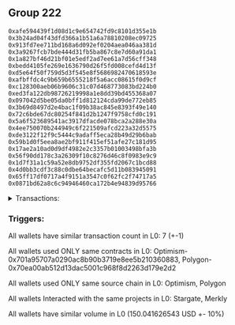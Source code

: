 ## Group 222

```0xc189fd273131dee1d7d478fde8e925668aaae496
0xafe594439f1d08d1c9e654742fd9c8101d355e1b
0x3b24ad04f43dfd366a1b51a6a78810208ec09725
0x913fd7ee711bd168a6d092ef0204aea046aa381d
0x3a9267fcb7bde444d31fb5ba867c8e7d60a91da1
0x1a827bf46d21bf01e5edf2ad7ee61a7d56cff348
0xbedd4105fe269e1636790d26f5fd008cefd4d13f
0xd5e64f50f759d5d3f545e8f5686982470618593e
0xafbffdc4c9b659b6555218f5a6acc08615f0d9cf
0xc128300aeb06b9606c31c07d468773083bd224b0
0xed3fa122db98726219998a1e8dd39bd455368a07
0x097042d5be05da0bff1d812124cda99de772eb85
0x3b69d8497d2e4bac1f09b38ac845e8393f49e140
0x72c6bde67dc80254f841d2b1247f9758cfd0c191
0x5a6f523689541ac3917dfacde078bca2a288e30a
0x4ee750070b244949c6f221509afcd223a32d5575
0xde3122f12f9c5444c9adaff5eca28b49d29b6bab
0x59b1d0f5eea8ae2bf911f415ef51afe27c181d95
0x17ae2a10ad0d9df4982e2c3357b01003498bfa3b
0x56f90dd178c3a26309f10c8276d46c8f0983e9c9
0x1d7f31a1c59a52e8db9752df355fd2067c1bcd88
0x4d0bb3cdf3c88c0dbe64becafc5d11b083945091
0x65ff17df0717a4f9151a3547c0f62fc2f74717a5
0x0871bd62a8c6c94946460ca172b4e94839d95766
```
<details>
<summary>Transactions:</summary>

Hashes: 

Wallet: 0xc189fd273131dee1d7d478fde8e925668aaae496

       Hash: 0xcb146d66c95c4f1fe35471240e3d172f7c4e5cbe3461c27c4c0badb2c01d9522
         - source chain: Optimism
         - destination chain: Polygon
         - project: Stargate
         - contract: 0x701a95707a0290ac8b90b3719e8ee5b210360883
         - value USD: 150.041626543
       Hash: 0xdf9a45ef3974b024b7cb9aa7e205812536f281f4aa3db0e532dac55b92a5a742
         - source chain: Polygon
         - destination chain: Fuse Mainnet
         - project: Merkly
         - contract: 0x70ea00ab512d13dac5001c968f8d2263d179e2d2
       Hash: 0x8ddaee8177b8d55203ee7a3501cdb5683189d056bcea0789d44ee0d902508e92
         - source chain: Polygon
         - destination chain: Klaytn Mainnet Cypress
         - project: Merkly
         - contract: 0x70ea00ab512d13dac5001c968f8d2263d179e2d2
       Hash: 0xf947982cd903c87a573e95e04971af5b050e65898b82c82d4f2f2a92a81ed6d5
         - source chain: Polygon
         - destination chain: Moonriver
         - project: Merkly
         - contract: 0x70ea00ab512d13dac5001c968f8d2263d179e2d2
       Hash: 0x99b93f81733f405190e40e407a3a2ed58b273627d70984692853a59003752cf1
         - source chain: Polygon
         - destination chain: Gnosis
         - project: Merkly
         - contract: 0x70ea00ab512d13dac5001c968f8d2263d179e2d2
       Hash: 0x4e23c8e79d87967d7035f215281101903bc40d759bab7d9cf3826fe15128dd08
         - source chain: Polygon
         - destination chain: DFK
         - project: Merkly
         - contract: 0x70ea00ab512d13dac5001c968f8d2263d179e2d2
       Hash: 0xde6186c095eebe04fd28c74efd4cd0874f82cd82461d11db8b8bc82d0043b7a1
         - source chain: Polygon
         - destination chain: Moonbeam
         - project: Merkly
         - contract: 0x70ea00ab512d13dac5001c968f8d2263d179e2d2
Wallet: 0xafe594439f1d08d1c9e654742fd9c8101d355e1b

       Hash:0xbae2f3eab61a67788ec546edbe69850606590ed98b88c3768a135723d3faa8cc
         - source chain: Optimism
         - destination chain: Polygon
         - project: Stargate
         - contract: 0x701a95707a0290ac8b90b3719e8ee5b210360883
         - value USD: 150.019737955
       Hash:0x0798a9ca5260477339b4d46a74d5620fc6a2ebdd97addcbf218bca0f7b9fe36d
         - source chain: Polygon
         - destination chain: Moonriver
         - project: Merkly
         - contract: 0x70ea00ab512d13dac5001c968f8d2263d179e2d2
       Hash:0x7c413b9dcf3d7852387c8265e39f4e0036f62e1e5cef0cc6e2e778c07e77a1dd
         - source chain: Polygon
         - destination chain: Gnosis
         - project: Merkly
         - contract: 0x70ea00ab512d13dac5001c968f8d2263d179e2d2
       Hash:0xdfc522016d6ce1b3757d8b28cf143b436ba465ae4b01b76ecf2b5cbd58a2cbac
         - source chain: Polygon
         - destination chain: DFK
         - project: Merkly
         - contract: 0x70ea00ab512d13dac5001c968f8d2263d179e2d2
       Hash:0x912cd3cfa0233a4f8ff66079465807692466d6a4bee1b78e7909ede84f516031
         - source chain: Polygon
         - destination chain: Viction
         - project: Merkly
         - contract: 0x70ea00ab512d13dac5001c968f8d2263d179e2d2
       Hash:0x1a383bc6fadb1b8a72eddfbe9728ac28839dc74ccd1dc1df8b397dd73de631b3
         - source chain: Polygon
         - destination chain: Celo Mainnet
         - project: Merkly
         - contract: 0x70ea00ab512d13dac5001c968f8d2263d179e2d2
       Hash:0x96d5ead3d296484e5b998fd926fce8182933db8d1702119b8beac601e7fcfc0b
         - source chain: Polygon
         - destination chain: Gnosis
         - project: Merkly
         - contract: 0x70ea00ab512d13dac5001c968f8d2263d179e2d2
Wallet: 0x3b24ad04f43dfd366a1b51a6a78810208ec09725

       Hash:0x06cb7bdffae3f1888fae76f8844e234563931ae366b228c1279e90e9e42521b2
         - source chain: Optimism
         - destination chain: Polygon
         - project: Stargate
         - contract: 0x701a95707a0290ac8b90b3719e8ee5b210360883
         - value USD: 150.020631693
       Hash:0xa5e4cdf17045a5ce86d816f99da99d8de8692f4a420df5f3d177565412423a17
         - source chain: Polygon
         - destination chain: Fuse Mainnet
         - project: Merkly
         - contract: 0x70ea00ab512d13dac5001c968f8d2263d179e2d2
       Hash:0x5b2096a027482a3495c4870418398b0c32800a34356ceb6449af65d6ddeb1b27
         - source chain: Polygon
         - destination chain: Klaytn Mainnet Cypress
         - project: Merkly
         - contract: 0x70ea00ab512d13dac5001c968f8d2263d179e2d2
       Hash:0x36f32ab10a4d95f292337574770906b76a03f4a96092b14d26be6432d2a7983e
         - source chain: Polygon
         - destination chain: Moonriver
         - project: Merkly
         - contract: 0x70ea00ab512d13dac5001c968f8d2263d179e2d2
       Hash:0xce1d25643a6c42d4dd5b52eb257ea293a6ce157f34931302c33668a23cab29f0
         - source chain: Polygon
         - destination chain: Gnosis
         - project: Merkly
         - contract: 0x70ea00ab512d13dac5001c968f8d2263d179e2d2
       Hash:0x803ca87e2880ce868eb12bd1506aa4d66348f58b5b828a4525c25ab2a02812d2
         - source chain: Polygon
         - destination chain: DFK
         - project: Merkly
         - contract: 0x70ea00ab512d13dac5001c968f8d2263d179e2d2
       Hash:0x28f1b18d80a52668a110d709e3bac626e694f438f2fcaf0fb0dd42879ac9c1cd
         - source chain: Polygon
         - destination chain: DFK
         - project: Merkly
         - contract: 0x70ea00ab512d13dac5001c968f8d2263d179e2d2
Wallet: 0x913fd7ee711bd168a6d092ef0204aea046aa381d

       Hash:0x57a8e8a0fca4ceee4baea13dd103fb42e8b6de3361b62ed49ade1f95e421fed4
         - source chain: Optimism
         - destination chain: Polygon
         - project: Stargate
         - contract: 0x701a95707a0290ac8b90b3719e8ee5b210360883
         - value USD: 150.044040835
       Hash:0x72795e24d45fbc1c382018c69841e985e0d2339af16445c2498d5b3698742a9b
         - source chain: Polygon
         - destination chain: Viction
         - project: Merkly
         - contract: 0x70ea00ab512d13dac5001c968f8d2263d179e2d2
       Hash:0x0d9cfd2b4277f0d7f656edfc99ab961ab5e52613d00303a0ce3069cc20c32e55
         - source chain: Polygon
         - destination chain: Merit Circle
         - project: Merkly
         - contract: 0x70ea00ab512d13dac5001c968f8d2263d179e2d2
       Hash:0xa23aba7691890b4f718d0c116a615de7abb6c0e4f8acc840dee7a69bf1290025
         - source chain: Polygon
         - destination chain: Celo Mainnet
         - project: Merkly
         - contract: 0x70ea00ab512d13dac5001c968f8d2263d179e2d2
       Hash:0xe10e37be7346390ce545c31a4c9468457cfce1d41583f33e5f68b618e4e3deb3
         - source chain: Polygon
         - destination chain: Fuse Mainnet
         - project: Merkly
         - contract: 0x70ea00ab512d13dac5001c968f8d2263d179e2d2
       Hash:0xee6a36e97f32475ac634a42b2ea88bb1748746e15ca309ba8aee76ab46f24d6e
         - source chain: Polygon
         - destination chain: Klaytn Mainnet Cypress
         - project: Merkly
         - contract: 0x70ea00ab512d13dac5001c968f8d2263d179e2d2
       Hash:0x16e22953fbf5531537a5e1a57707f4b9be5c9a79b7a0575566bee07f30178790
         - source chain: Polygon
         - destination chain: Viction
         - project: Merkly
         - contract: 0x70ea00ab512d13dac5001c968f8d2263d179e2d2
Wallet: 0x3a9267fcb7bde444d31fb5ba867c8e7d60a91da1

       Hash:0xf9f3fb67969394b6b09bffe075727f3b9274f56326eadb3737aa9df4902a46ca
         - source chain: Optimism
         - destination chain: Polygon
         - project: Stargate
         - contract: 0x701a95707a0290ac8b90b3719e8ee5b210360883
         - value USD: 150.021175534
       Hash:0x97831f5978d4df8cd641d139f8aa63d10701d75d95c0af334d6967d4280836cc
         - source chain: Polygon
         - destination chain: Moonriver
         - project: Merkly
         - contract: 0x70ea00ab512d13dac5001c968f8d2263d179e2d2
       Hash:0xaf430ffa6102ce2467756e23cfedb085b0945b6b1e8f59d295b132e62b79c28f
         - source chain: Polygon
         - destination chain: Gnosis
         - project: Merkly
         - contract: 0x70ea00ab512d13dac5001c968f8d2263d179e2d2
       Hash:0xab4a718aeab8d18fb8aa499a101a6e2db52210d279ca758b393803c46c0ce97a
         - source chain: Polygon
         - destination chain: Viction
         - project: Merkly
         - contract: 0x70ea00ab512d13dac5001c968f8d2263d179e2d2
       Hash:0x53e12efff1ae21e281affd4dd95b18b37c5de2eb1727c1868fc179bdbdbadf08
         - source chain: Polygon
         - destination chain: Merit Circle
         - project: Merkly
         - contract: 0x70ea00ab512d13dac5001c968f8d2263d179e2d2
       Hash:0xb4b918d2f4efea237989f6567f682fd96db74b7324e61743c0f12fa075ee9e7c
         - source chain: Polygon
         - destination chain: Celo Mainnet
         - project: Merkly
         - contract: 0x70ea00ab512d13dac5001c968f8d2263d179e2d2
       Hash:0x66546febb8fa443d7363cf6eb3788a4eeab444debe21073603d3e6df05ad5762
         - source chain: Polygon
         - destination chain: Mode
         - project: Merkly
         - contract: 0x70ea00ab512d13dac5001c968f8d2263d179e2d2
Wallet: 0x1a827bf46d21bf01e5edf2ad7ee61a7d56cff348

       Hash:0xaaec05ef9c82d674ddaacf198d04fb27afa69668a9a3e2b9a68383494a624a91
         - source chain: Optimism
         - destination chain: Polygon
         - project: Stargate
         - contract: 0x701a95707a0290ac8b90b3719e8ee5b210360883
         - value USD: 150.019583
       Hash:0x8a01f7dddce210db425a4a05f086f5ebc91370d95ec973492129a16154f63563
         - source chain: Polygon
         - destination chain: Viction
         - project: Merkly
         - contract: 0x70ea00ab512d13dac5001c968f8d2263d179e2d2
       Hash:0x4fa598141d6363b28ae93ca7015d35a12fd45b28b0252cabb24f3b0ebd8dbcc7
         - source chain: Polygon
         - destination chain: Merit Circle
         - project: Merkly
         - contract: 0x70ea00ab512d13dac5001c968f8d2263d179e2d2
       Hash:0xf7ad80ec18424d6144a4579af6a9a810899a140ce35d8c9f9f1089c81fff0bee
         - source chain: Polygon
         - destination chain: Celo Mainnet
         - project: Merkly
         - contract: 0x70ea00ab512d13dac5001c968f8d2263d179e2d2
       Hash:0xb5d0eea1dfe9b5f1295f878cfa66ef7e9fee174cee88fe5f15ddeaeb94a35cf0
         - source chain: Polygon
         - destination chain: Fuse Mainnet
         - project: Merkly
         - contract: 0x70ea00ab512d13dac5001c968f8d2263d179e2d2
       Hash:0x50c3b8fd040ebe218bc15123ef87e5cb8912d7d465670595fc6ba45be3188a47
         - source chain: Polygon
         - destination chain: Klaytn Mainnet Cypress
         - project: Merkly
         - contract: 0x70ea00ab512d13dac5001c968f8d2263d179e2d2
       Hash:0x397e3b31373c98677d47e963e407ee99fe4d9489f790bc05f16254af813dfca2
         - source chain: Polygon
         - destination chain: Celo Mainnet
         - project: Merkly
         - contract: 0x70ea00ab512d13dac5001c968f8d2263d179e2d2
Wallet: 0xbedd4105fe269e1636790d26f5fd008cefd4d13f

       Hash:0x39c6bbd703a830deee515761b91f059f4c7793f1f0abf881f6090f7476a8bc50
         - source chain: Optimism
         - destination chain: Polygon
         - project: Stargate
         - contract: 0x701a95707a0290ac8b90b3719e8ee5b210360883
         - value USD: 150.033223005
       Hash:0xd277cd4ac30ec91b2ddaf0974c07d76583983262fc4bab2fe1f6ea8f2c7e9ae1
         - source chain: Polygon
         - destination chain: Moonriver
         - project: Merkly
         - contract: 0x70ea00ab512d13dac5001c968f8d2263d179e2d2
       Hash:0xf145a52cede943fbdde2c77e089ac0864a286868a6a4dccfda3004e2191ae0b6
         - source chain: Polygon
         - destination chain: Gnosis
         - project: Merkly
         - contract: 0x70ea00ab512d13dac5001c968f8d2263d179e2d2
       Hash:0xe0c56e185992c904fdf3b526f4d0b735950ee7bca9e760f0acacb60c30c6a507
         - source chain: Polygon
         - destination chain: DFK
         - project: Merkly
         - contract: 0x70ea00ab512d13dac5001c968f8d2263d179e2d2
       Hash:0xd74f11b99a10beb748e8542fda5a889013007b9139b0f9c3777ace8a5c0d2881
         - source chain: Polygon
         - destination chain: Viction
         - project: Merkly
         - contract: 0x70ea00ab512d13dac5001c968f8d2263d179e2d2
       Hash:0xac38d530897bac179d00dc263cb77159a000a70f07d33bd78ddb967537c3455e
         - source chain: Polygon
         - destination chain: Merit Circle
         - project: Merkly
         - contract: 0x70ea00ab512d13dac5001c968f8d2263d179e2d2
       Hash:0x5c48bfdd0a2ce312525f3865eba6ae0b97f03d692665d900443c47f000cb5e22
         - source chain: Polygon
         - destination chain: Fuse Mainnet
         - project: Merkly
         - contract: 0x70ea00ab512d13dac5001c968f8d2263d179e2d2
Wallet: 0xd5e64f50f759d5d3f545e8f5686982470618593e

       Hash:0xe9b21193f7d33fcf398e312655a4d8328c50bcb2e7c4e0803ffe07e7781686e9
         - source chain: Optimism
         - destination chain: Polygon
         - project: Stargate
         - contract: 0x701a95707a0290ac8b90b3719e8ee5b210360883
         - value USD: 150.017086732
       Hash:0xbfe8612b92f926f3efa5c9be68273cc2282579034fdcd012d35b952eff7164c4
         - source chain: Polygon
         - destination chain: DFK
         - project: Merkly
         - contract: 0x70ea00ab512d13dac5001c968f8d2263d179e2d2
       Hash:0x6c1dca0c79be737d29b5916da9935ea867dc298b4cf7316ebfb5d78531a2d7cb
         - source chain: Polygon
         - destination chain: Viction
         - project: Merkly
         - contract: 0x70ea00ab512d13dac5001c968f8d2263d179e2d2
       Hash:0xffed9c9c5597c1020faefdd14757493be230df07666f9a612644418e2879937c
         - source chain: Polygon
         - destination chain: Merit Circle
         - project: Merkly
         - contract: 0x70ea00ab512d13dac5001c968f8d2263d179e2d2
       Hash:0x7605750ae66a98cc548fa36a1c5bfce1dc1280e180ed61a77ecc7721fa4fa8a8
         - source chain: Polygon
         - destination chain: Celo Mainnet
         - project: Merkly
         - contract: 0x70ea00ab512d13dac5001c968f8d2263d179e2d2
       Hash:0x95d73b3cfdc92d7cc6063ed3a299c5fa770f8770963343caa7fe99091dcc54a6
         - source chain: Polygon
         - destination chain: Fuse Mainnet
         - project: Merkly
         - contract: 0x70ea00ab512d13dac5001c968f8d2263d179e2d2
       Hash:0x1faca1414c0f7e6373332ccfff7f56c82dc85cc3fa947b23bd639948700937ed
         - source chain: Polygon
         - destination chain: Moonbeam
         - project: Merkly
         - contract: 0x70ea00ab512d13dac5001c968f8d2263d179e2d2
Wallet: 0xafbffdc4c9b659b6555218f5a6acc08615f0d9cf

       Hash:0xb0a4dc29b08b63f0fba380e84e712f125faf8644333abc3b1616e66becb75062
         - source chain: Optimism
         - destination chain: Polygon
         - project: Stargate
         - contract: 0x701a95707a0290ac8b90b3719e8ee5b210360883
         - value USD: 150.041292641
       Hash:0xb205c6d2a76b9ea2efc9425f517dc0aed66f2f377b9351bfc070c2711ee10a9e
         - source chain: Polygon
         - destination chain: Klaytn Mainnet Cypress
         - project: Merkly
         - contract: 0x70ea00ab512d13dac5001c968f8d2263d179e2d2
       Hash:0xc50f4aaefa3c23f04e42963ff9d2ebf0332e0b282aca0d1c951467fc31c88553
         - source chain: Polygon
         - destination chain: Moonriver
         - project: Merkly
         - contract: 0x70ea00ab512d13dac5001c968f8d2263d179e2d2
       Hash:0x78a16b9c324435345a56560a98848b6823f72b67ae89a7865635c17e631c082c
         - source chain: Polygon
         - destination chain: Gnosis
         - project: Merkly
         - contract: 0x70ea00ab512d13dac5001c968f8d2263d179e2d2
       Hash:0x5262742eaa7be1de87a6f90b10497286e86735b99c462a76480f79c50b3c7733
         - source chain: Polygon
         - destination chain: DFK
         - project: Merkly
         - contract: 0x70ea00ab512d13dac5001c968f8d2263d179e2d2
       Hash:0x3d0159de0ff2543b015109c5bf79d7d6881973b1be425c1c8f9ceec3e9aa5123
         - source chain: Polygon
         - destination chain: Viction
         - project: Merkly
         - contract: 0x70ea00ab512d13dac5001c968f8d2263d179e2d2
       Hash:0x44a2b33bbf0dfb9952f7ba33fe7809b1a14b3ddb89db72831454152bca1a3d33
         - source chain: Polygon
         - destination chain: Moonriver
         - project: Merkly
         - contract: 0x70ea00ab512d13dac5001c968f8d2263d179e2d2
Wallet: 0xc128300aeb06b9606c31c07d468773083bd224b0

       Hash:0x7c757f7cda01fc0e75113ac27f520670f8c92be6c31f5d0062d0e80c14120d47
         - source chain: Optimism
         - destination chain: Polygon
         - project: Stargate
         - contract: 0x701a95707a0290ac8b90b3719e8ee5b210360883
         - value USD: 150.054936644
       Hash:0x09f81472cd9831d3bebb00b7642cdebe3cb703873069e203403e306e657ed6c0
         - source chain: Polygon
         - destination chain: Merit Circle
         - project: Merkly
         - contract: 0x70ea00ab512d13dac5001c968f8d2263d179e2d2
       Hash:0x7deb7afb2a0c11a4664fbad15a04d45759bd63c36af55d705c13a9721b77d020
         - source chain: Polygon
         - destination chain: Celo Mainnet
         - project: Merkly
         - contract: 0x70ea00ab512d13dac5001c968f8d2263d179e2d2
       Hash:0x4583c0f2f3a6922e59b3130c128237ecda1167bb8f63347aa95e2a9edc99dc77
         - source chain: Polygon
         - destination chain: Fuse Mainnet
         - project: Merkly
         - contract: 0x70ea00ab512d13dac5001c968f8d2263d179e2d2
       Hash:0x868a1d53e121b8edf4d595d8aa442f1f3b4a6e2d92571e94f14e941eee395d70
         - source chain: Polygon
         - destination chain: Klaytn Mainnet Cypress
         - project: Merkly
         - contract: 0x70ea00ab512d13dac5001c968f8d2263d179e2d2
       Hash:0x1994810b2dcee89c0c2c3544a70c70e78dee4a0d517e9384d61d3983ddef1d95
         - source chain: Polygon
         - destination chain: Moonriver
         - project: Merkly
         - contract: 0x70ea00ab512d13dac5001c968f8d2263d179e2d2
       Hash:0xe0eb2a5c1c2408da19a4817040b3414079e9939dcc2ec03891b56410156a01f0
         - source chain: Polygon
         - destination chain: Gnosis
         - project: Merkly
         - contract: 0x70ea00ab512d13dac5001c968f8d2263d179e2d2
Wallet: 0xed3fa122db98726219998a1e8dd39bd455368a07

       Hash:0x0b84ecded3e57f5a9e2a49a42de7a34fb64ec343a6fdb9ae8e2a3a24f09cfc30
         - source chain: Optimism
         - destination chain: Polygon
         - project: Stargate
         - contract: 0x701a95707a0290ac8b90b3719e8ee5b210360883
         - value USD: 149.984213362
       Hash:0x0317f1c40f0b47d9fb8d0eea03c161e08fa5743e38fc8bdd8c2e6c65fb1bf716
         - source chain: Polygon
         - destination chain: Viction
         - project: Merkly
         - contract: 0x70ea00ab512d13dac5001c968f8d2263d179e2d2
       Hash:0xee515364c808b4cb5901c3e477a542473ff54314d0847f588d5fcd7869fef0d8
         - source chain: Polygon
         - destination chain: Merit Circle
         - project: Merkly
         - contract: 0x70ea00ab512d13dac5001c968f8d2263d179e2d2
       Hash:0x68ce1fe350a0e6722d43edc6b7c5455e471dd732e5f402bfc8c5cfbca777f211
         - source chain: Polygon
         - destination chain: Celo Mainnet
         - project: Merkly
         - contract: 0x70ea00ab512d13dac5001c968f8d2263d179e2d2
       Hash:0xfb83fbef557c46b4af17b0d7e0925ad878552aef9af6f68b97c5c613a8ddaa04
         - source chain: Polygon
         - destination chain: Klaytn Mainnet Cypress
         - project: Merkly
         - contract: 0x70ea00ab512d13dac5001c968f8d2263d179e2d2
       Hash:0xd41ef1b79267a527de8bec93d747322e8a558f00a6377ed8ac988e47b9474a5a
         - source chain: Polygon
         - destination chain: Moonriver
         - project: Merkly
         - contract: 0x70ea00ab512d13dac5001c968f8d2263d179e2d2
       Hash:0x01eb3d650b37137dc35d2b180b98fbcbc7002c4fe06d01c0c8788f2ab627afb0
         - source chain: Polygon
         - destination chain: Aptos
         - project: Merkly
         - contract: 0x70ea00ab512d13dac5001c968f8d2263d179e2d2
Wallet: 0x097042d5be05da0bff1d812124cda99de772eb85

       Hash:0xeac39fae5a901b178680a8ba177ab1e1700ca090db622dc7a11ae162ceba7064
         - source chain: Optimism
         - destination chain: Polygon
         - project: Stargate
         - contract: 0x701a95707a0290ac8b90b3719e8ee5b210360883
         - value USD: 149.95783209
       Hash:0xccfec8a59df0c1a9c7d66218a006540e212db642a7c258245d9094881b6366b4
         - source chain: Polygon
         - destination chain: Gnosis
         - project: Merkly
         - contract: 0x70ea00ab512d13dac5001c968f8d2263d179e2d2
       Hash:0xb60c05e3189674e92dd982355f0a46fe35d143a8bf286c1d8db3c488320711fd
         - source chain: Polygon
         - destination chain: DFK
         - project: Merkly
         - contract: 0x70ea00ab512d13dac5001c968f8d2263d179e2d2
       Hash:0xe1adac82cdbc1fc857749cd1cf8df738319edbd565a6c29444b315fca450d011
         - source chain: Polygon
         - destination chain: Viction
         - project: Merkly
         - contract: 0x70ea00ab512d13dac5001c968f8d2263d179e2d2
       Hash:0x7ebe4b20e53cabe09b0e895afabf8baaa2fea3284f739265b2cd252de78fed70
         - source chain: Polygon
         - destination chain: Merit Circle
         - project: Merkly
         - contract: 0x70ea00ab512d13dac5001c968f8d2263d179e2d2
       Hash:0x2efca3b6d41e4b41732387e7235af96e06d1c026541913e37096cfd0f4a83150
         - source chain: Polygon
         - destination chain: Celo Mainnet
         - project: Merkly
         - contract: 0x70ea00ab512d13dac5001c968f8d2263d179e2d2
       Hash:0x86464894d5ada9862bd854eaec5b5ff83fc140ec28cea9f0b31bb609822980b6
         - source chain: Polygon
         - destination chain: Celo Mainnet
         - project: Merkly
         - contract: 0x70ea00ab512d13dac5001c968f8d2263d179e2d2
Wallet: 0x3b69d8497d2e4bac1f09b38ac845e8393f49e140

       Hash:0xd04bb60f08e95812104728e1cd28af34271aeeab35250022f50ed888b40c901e
         - source chain: Optimism
         - destination chain: Polygon
         - project: Stargate
         - contract: 0x701a95707a0290ac8b90b3719e8ee5b210360883
         - value USD: 149.916687144
       Hash:0xdf9ff8314c22332231d729f29387df6a13c9fe3703b5641e3ac724795709f51b
         - source chain: Polygon
         - destination chain: Merit Circle
         - project: Merkly
         - contract: 0x70ea00ab512d13dac5001c968f8d2263d179e2d2
       Hash:0x347e605426bcd97117170f2974db44eb41e0ca92721bb506117aea4aa420ea1d
         - source chain: Polygon
         - destination chain: Celo Mainnet
         - project: Merkly
         - contract: 0x70ea00ab512d13dac5001c968f8d2263d179e2d2
       Hash:0x6a9ce6b6f3bf4a4208f400dcbcab7a7d085585ff0535f70a42812143e38b4f3a
         - source chain: Polygon
         - destination chain: Fuse Mainnet
         - project: Merkly
         - contract: 0x70ea00ab512d13dac5001c968f8d2263d179e2d2
       Hash:0x76125809233e1c7eba79182a963a5cd624df076849a4d23f7d6f55b7fc89910f
         - source chain: Polygon
         - destination chain: Klaytn Mainnet Cypress
         - project: Merkly
         - contract: 0x70ea00ab512d13dac5001c968f8d2263d179e2d2
       Hash:0xc84b5feadff98017c0f02b6af003efa37d1c800fefbfd88cc12b569c99e73ff3
         - source chain: Polygon
         - destination chain: Moonriver
         - project: Merkly
         - contract: 0x70ea00ab512d13dac5001c968f8d2263d179e2d2
       Hash:0x89391f5d6b901fd7cd88ffebfd963780f49d165544dc506adf87cb1dc96eb9f0
         - source chain: Polygon
         - destination chain: Klaytn Mainnet Cypress
         - project: Merkly
         - contract: 0x70ea00ab512d13dac5001c968f8d2263d179e2d2
Wallet: 0x72c6bde67dc80254f841d2b1247f9758cfd0c191

       Hash:0xcfe368f3729cda80bb52211063ede8ae638b328ec7040d5f24efa5adf1c71256
         - source chain: Optimism
         - destination chain: Polygon
         - project: Stargate
         - contract: 0x701a95707a0290ac8b90b3719e8ee5b210360883
         - value USD: 149.993106757
       Hash:0x968498865fdb06c6dca1d366f770b745cc8a5efb0df75e35e452829a5ec9313f
         - source chain: Polygon
         - destination chain: Gnosis
         - project: Merkly
         - contract: 0x70ea00ab512d13dac5001c968f8d2263d179e2d2
       Hash:0x6c32f10e49b0395c29a0e21d9e4f1d38bd1254eebb6dad8c01057e7ce2394355
         - source chain: Polygon
         - destination chain: DFK
         - project: Merkly
         - contract: 0x70ea00ab512d13dac5001c968f8d2263d179e2d2
       Hash:0x9f311ff2d6bd6ea2a9dceefc84ad88170ac837134deab0b965e98d32acf6eedb
         - source chain: Polygon
         - destination chain: Viction
         - project: Merkly
         - contract: 0x70ea00ab512d13dac5001c968f8d2263d179e2d2
       Hash:0x9291a03d166509ae54b908ea50ac6ea311da46c0a1d629c368f432d2733e35d4
         - source chain: Polygon
         - destination chain: Merit Circle
         - project: Merkly
         - contract: 0x70ea00ab512d13dac5001c968f8d2263d179e2d2
       Hash:0xa4db2aea13f4f78dc7f835cde5094ea47f947abcbf8b24b0cf6f6b723ec1256b
         - source chain: Polygon
         - destination chain: Celo Mainnet
         - project: Merkly
         - contract: 0x70ea00ab512d13dac5001c968f8d2263d179e2d2
       Hash:0xd5aff27f0bb855a9fb24a9a58f783e359bffe6ae0d442ad93a2d23cddfbd0480
         - source chain: Polygon
         - destination chain: Gnosis
         - project: Merkly
         - contract: 0x70ea00ab512d13dac5001c968f8d2263d179e2d2
Wallet: 0x5a6f523689541ac3917dfacde078bca2a288e30a

       Hash:0xfd3bdde695e043c749c317b769ff7f0eb8c6adfbc4e41da761d993a3dd6ce826
         - source chain: Optimism
         - destination chain: Polygon
         - project: Stargate
         - contract: 0x701a95707a0290ac8b90b3719e8ee5b210360883
         - value USD: 149.984436297
       Hash:0x6d41f9d557b9daf99a67fee3bb5eaaecec9b5333f3ff6c6e6ddfff7a66635a55
         - source chain: Polygon
         - destination chain: Fuse Mainnet
         - project: Merkly
         - contract: 0x70ea00ab512d13dac5001c968f8d2263d179e2d2
       Hash:0x8687d45729a3627125ca27b29f01a24d304c3c6a99c73c3872733eee92d19dbf
         - source chain: Polygon
         - destination chain: Klaytn Mainnet Cypress
         - project: Merkly
         - contract: 0x70ea00ab512d13dac5001c968f8d2263d179e2d2
       Hash:0x27660827206df0ed564218d9e394e2391663804524cd5dc6c930083b1a7c4cb2
         - source chain: Polygon
         - destination chain: Moonriver
         - project: Merkly
         - contract: 0x70ea00ab512d13dac5001c968f8d2263d179e2d2
       Hash:0x841e79b9f64c576545c0d4ba16a9d82203fa957c37509272518dab93b941f4ff
         - source chain: Polygon
         - destination chain: Gnosis
         - project: Merkly
         - contract: 0x70ea00ab512d13dac5001c968f8d2263d179e2d2
       Hash:0x27771ec12d04525bca725dfdd2d721270b1a54c3728dfea501d6a27587618718
         - source chain: Polygon
         - destination chain: DFK
         - project: Merkly
         - contract: 0x70ea00ab512d13dac5001c968f8d2263d179e2d2
       Hash:0x1d331f89035940f153af8ec480473a7b2f921ab3eda83be9dba51de231a1f18f
         - source chain: Polygon
         - destination chain: DFK
         - project: Merkly
         - contract: 0x70ea00ab512d13dac5001c968f8d2263d179e2d2
Wallet: 0x4ee750070b244949c6f221509afcd223a32d5575

       Hash:0x13db6492423b0667feb17ab2b66e4980fb8e1f73a3814d1a63ebf7e41846b78b
         - source chain: Optimism
         - destination chain: Polygon
         - project: Stargate
         - contract: 0x701a95707a0290ac8b90b3719e8ee5b210360883
         - value USD: 149.984908158
       Hash:0xad23ddb921158ee2286035d70d097fde917ccb9beb4addcd27e803c0e22348f8
         - source chain: Polygon
         - destination chain: Celo Mainnet
         - project: Merkly
         - contract: 0x70ea00ab512d13dac5001c968f8d2263d179e2d2
       Hash:0x96a2be8574eb39c2548920e9a13fe29ddb61d24c29b0bbc47e50febc42ce5b07
         - source chain: Polygon
         - destination chain: Fuse Mainnet
         - project: Merkly
         - contract: 0x70ea00ab512d13dac5001c968f8d2263d179e2d2
       Hash:0xc369bd6521b22d2f409aeaadb32c1506de0a59fcb461aecabfbd6d9f5c8171e3
         - source chain: Polygon
         - destination chain: Klaytn Mainnet Cypress
         - project: Merkly
         - contract: 0x70ea00ab512d13dac5001c968f8d2263d179e2d2
       Hash:0x8897d1e51a3543e45d7177c3048632a051e713e0fda8decbbac484867f96e952
         - source chain: Polygon
         - destination chain: Moonriver
         - project: Merkly
         - contract: 0x70ea00ab512d13dac5001c968f8d2263d179e2d2
       Hash:0x54e82bcca076f1881253bdce141803bb6784ee8113c7172b2eccb40ce3803aee
         - source chain: Polygon
         - destination chain: Gnosis
         - project: Merkly
         - contract: 0x70ea00ab512d13dac5001c968f8d2263d179e2d2
       Hash:0x31c46be7ef6876c2462778fd2ce343d83203a253413da809b56317c8674085d3
         - source chain: Polygon
         - destination chain: Mode
         - project: Merkly
         - contract: 0x70ea00ab512d13dac5001c968f8d2263d179e2d2
Wallet: 0xde3122f12f9c5444c9adaff5eca28b49d29b6bab

       Hash:0x49416f19343ed6c364ec834b951782bbe8366cdbc756a09c83cccf08e9c1ea6c
         - source chain: Optimism
         - destination chain: Polygon
         - project: Stargate
         - contract: 0x701a95707a0290ac8b90b3719e8ee5b210360883
         - value USD: 149.952399682
       Hash:0x44f537d75a739fe1e7a1cfb8cd8fb65551c9ac9cc3234d6c6e97ad4f6bd2d022
         - source chain: Polygon
         - destination chain: Celo Mainnet
         - project: Merkly
         - contract: 0x70ea00ab512d13dac5001c968f8d2263d179e2d2
       Hash:0xda81c5f6f11f5e5523d7ebd8371ea1e009aa878753d88bcd60120f96c53a64cc
         - source chain: Polygon
         - destination chain: Fuse Mainnet
         - project: Merkly
         - contract: 0x70ea00ab512d13dac5001c968f8d2263d179e2d2
       Hash:0xac0a208e9bf0a174d7ba07318b999cf836217f91f12edd0a6a76c9ed64af2626
         - source chain: Polygon
         - destination chain: Klaytn Mainnet Cypress
         - project: Merkly
         - contract: 0x70ea00ab512d13dac5001c968f8d2263d179e2d2
       Hash:0xb749dd4b8cfe70d3500dfa262f1f1f40c2b7e3576a0e4fadd06fe54e84179172
         - source chain: Polygon
         - destination chain: Moonriver
         - project: Merkly
         - contract: 0x70ea00ab512d13dac5001c968f8d2263d179e2d2
       Hash:0x60d217454aaf5726d5e8482429ccaf45e35c68dcd5c6320cbda7519980339162
         - source chain: Polygon
         - destination chain: Gnosis
         - project: Merkly
         - contract: 0x70ea00ab512d13dac5001c968f8d2263d179e2d2
       Hash:0x8d1aa972811255f43961bc95009b7071ab302656ad7d603af0f075f8cf63206d
         - source chain: Polygon
         - destination chain: Fuse Mainnet
         - project: Merkly
         - contract: 0x70ea00ab512d13dac5001c968f8d2263d179e2d2
Wallet: 0x59b1d0f5eea8ae2bf911f415ef51afe27c181d95

       Hash:0x691da3b2e23e55a12bab529f559c75d90740e9befc33b2183f775ed4d7b19933
         - source chain: Optimism
         - destination chain: Polygon
         - project: Stargate
         - contract: 0x701a95707a0290ac8b90b3719e8ee5b210360883
         - value USD: 149.950211323
       Hash:0x8b649f8241cedddb66a73d05d2623bf50ec49027a33ee35c65df98f1d076cc86
         - source chain: Polygon
         - destination chain: DFK
         - project: Merkly
         - contract: 0x70ea00ab512d13dac5001c968f8d2263d179e2d2
       Hash:0xf353041990e09c4106726f536b9f7f880a7d36b0ff8568b8eaf847e97d3d830e
         - source chain: Polygon
         - destination chain: Viction
         - project: Merkly
         - contract: 0x70ea00ab512d13dac5001c968f8d2263d179e2d2
       Hash:0xd98ab8d45d3dc17e38eb674283efc8c0ec6f9734a834d230284c2236b6c00f41
         - source chain: Polygon
         - destination chain: Merit Circle
         - project: Merkly
         - contract: 0x70ea00ab512d13dac5001c968f8d2263d179e2d2
       Hash:0xba58bd6759eddb250f944ff33fbbc444cd0ce6063a6f93e8b512d5defe188a95
         - source chain: Polygon
         - destination chain: Celo Mainnet
         - project: Merkly
         - contract: 0x70ea00ab512d13dac5001c968f8d2263d179e2d2
       Hash:0x5d84b21b27a563f57cc7ff6fe794a915099085d97a648296f14b861e0b250249
         - source chain: Polygon
         - destination chain: Fuse Mainnet
         - project: Merkly
         - contract: 0x70ea00ab512d13dac5001c968f8d2263d179e2d2
       Hash:0xf222a0e7a5843a1d88c4313bb497d17dc7d173cb32625f84e63a8a6cd96681f9
         - source chain: Polygon
         - destination chain: Klaytn Mainnet Cypress
         - project: Merkly
         - contract: 0x70ea00ab512d13dac5001c968f8d2263d179e2d2
Wallet: 0x17ae2a10ad0d9df4982e2c3357b01003498bfa3b

       Hash:0xec3ee4f78f32bdfd4c998d104a3dbfcdf67afe79b7625454151fb3bc9632d813
         - source chain: Optimism
         - destination chain: Polygon
         - project: Stargate
         - contract: 0x701a95707a0290ac8b90b3719e8ee5b210360883
         - value USD: 149.947846016
       Hash:0x358b117cebc734556a32740925aef43ea2e1f38df9cba97a7664239b7cf14e30
         - source chain: Polygon
         - destination chain: Klaytn Mainnet Cypress
         - project: Merkly
         - contract: 0x70ea00ab512d13dac5001c968f8d2263d179e2d2
       Hash:0xdb2e43cc66e88619f5e839322c536b7d2637ead41d513f38a7413569cb6b4d63
         - source chain: Polygon
         - destination chain: Moonriver
         - project: Merkly
         - contract: 0x70ea00ab512d13dac5001c968f8d2263d179e2d2
       Hash:0x26ca1e047a5888ac8ac61eb3ac637ff23010b5879d682a6c68cc372253773c84
         - source chain: Polygon
         - destination chain: Gnosis
         - project: Merkly
         - contract: 0x70ea00ab512d13dac5001c968f8d2263d179e2d2
       Hash:0xccdc82eae441102096b568a479f0a7a3291fe702d8ccb0c5f9ee78a6fdd05192
         - source chain: Polygon
         - destination chain: DFK
         - project: Merkly
         - contract: 0x70ea00ab512d13dac5001c968f8d2263d179e2d2
       Hash:0x7016578938cc9a2b20b432f8ee7f24aad0a4d4c3fc3fa759e26f070ce547f300
         - source chain: Polygon
         - destination chain: Viction
         - project: Merkly
         - contract: 0x70ea00ab512d13dac5001c968f8d2263d179e2d2
       Hash:0x7304d873b5fadf4418a602ebb4f51a7c59e7d44da75c4f4e685d601b6a943480
         - source chain: Polygon
         - destination chain: Moonbeam
         - project: Merkly
         - contract: 0x70ea00ab512d13dac5001c968f8d2263d179e2d2
Wallet: 0x56f90dd178c3a26309f10c8276d46c8f0983e9c9

       Hash:0x654d21bd60a0f795d6b3214bd1ad412265b275a08d8f6d9d85c79b9e7a8ccb3a
         - source chain: Optimism
         - destination chain: Polygon
         - project: Stargate
         - contract: 0x701a95707a0290ac8b90b3719e8ee5b210360883
         - value USD: 149.967125368
       Hash:0xa95f84ef06465c11d58f248131ce36cf2f8047cf8f78de3e65562972013bb8a3
         - source chain: Polygon
         - destination chain: Merit Circle
         - project: Merkly
         - contract: 0x70ea00ab512d13dac5001c968f8d2263d179e2d2
       Hash:0x5e43bcdc2abede0fd6656a4e2de593276efece0cb4238869899a918c5fcda27f
         - source chain: Polygon
         - destination chain: Celo Mainnet
         - project: Merkly
         - contract: 0x70ea00ab512d13dac5001c968f8d2263d179e2d2
       Hash:0x8a7ae0fa07b32aa83d0eefa045222ad97aae868a9964d1969f55bf545b308f7a
         - source chain: Polygon
         - destination chain: Fuse Mainnet
         - project: Merkly
         - contract: 0x70ea00ab512d13dac5001c968f8d2263d179e2d2
       Hash:0x286c50f2b640bdb7bb25e769346ae8f498886c86b3f1b0e7ccaa74d7cfd788e5
         - source chain: Polygon
         - destination chain: Klaytn Mainnet Cypress
         - project: Merkly
         - contract: 0x70ea00ab512d13dac5001c968f8d2263d179e2d2
       Hash:0x5d0d3849efd2b0a3af6e128d375b0b29ddf8d819cd83af9269366db86823dc2a
         - source chain: Polygon
         - destination chain: Moonriver
         - project: Merkly
         - contract: 0x70ea00ab512d13dac5001c968f8d2263d179e2d2
       Hash:0x5d20f515f807fc60dee983538444fbc74f1b581b3ab89c71aa2407126812645e
         - source chain: Polygon
         - destination chain: Aptos
         - project: Merkly
         - contract: 0x70ea00ab512d13dac5001c968f8d2263d179e2d2
Wallet: 0x1d7f31a1c59a52e8db9752df355fd2067c1bcd88

       Hash:0x3dd9c0041755eb0c9dc2a3353101129bf1840d9933fe2fef565ff68a454ee45d
         - source chain: Optimism
         - destination chain: Polygon
         - project: Stargate
         - contract: 0x701a95707a0290ac8b90b3719e8ee5b210360883
         - value USD: 149.930952964
       Hash:0xac4c647519ead804967ec5af2eb11c51f2cf51c100d0ae13b313af9601062b37
         - source chain: Polygon
         - destination chain: Klaytn Mainnet Cypress
         - project: Merkly
         - contract: 0x70ea00ab512d13dac5001c968f8d2263d179e2d2
       Hash:0xdb6787e1b5d05bff57874c3032f82ca6b9f65504e9e6e99dc961546699d12de8
         - source chain: Polygon
         - destination chain: Moonriver
         - project: Merkly
         - contract: 0x70ea00ab512d13dac5001c968f8d2263d179e2d2
       Hash:0xf011287e64e55092da620eac877394956987e051c8ba00d4f7d8e8976e6e7283
         - source chain: Polygon
         - destination chain: Gnosis
         - project: Merkly
         - contract: 0x70ea00ab512d13dac5001c968f8d2263d179e2d2
       Hash:0x25c216e68a6d3fe0b4bf626b1de345da850b2597e827331ac609eed8f229d27b
         - source chain: Polygon
         - destination chain: DFK
         - project: Merkly
         - contract: 0x70ea00ab512d13dac5001c968f8d2263d179e2d2
       Hash:0x5ef2b1f0f041124b4e3079a3d6152b632b19bc62a35b2b6d8421d76bb28ed026
         - source chain: Polygon
         - destination chain: Viction
         - project: Merkly
         - contract: 0x70ea00ab512d13dac5001c968f8d2263d179e2d2
       Hash:0xd47879be06478cdfabc71a5d750e84ef17f987019ee9d8a215733e73ec344cca
         - source chain: Polygon
         - destination chain: Viction
         - project: Merkly
         - contract: 0x70ea00ab512d13dac5001c968f8d2263d179e2d2
Wallet: 0x4d0bb3cdf3c88c0dbe64becafc5d11b083945091

       Hash:0x6ff6217fcdfe40227300fa35704195a1ae802496e3ecfd9fd3059c7692fbe102
         - source chain: Optimism
         - destination chain: Polygon
         - project: Stargate
         - contract: 0x701a95707a0290ac8b90b3719e8ee5b210360883
         - value USD: 149.931272871
       Hash:0x7b4212a9aaecf7489ccd28b83ed1aabf207a3a9dd1e91d22ed9c5a1489a1474e
         - source chain: Polygon
         - destination chain: Merit Circle
         - project: Merkly
         - contract: 0x70ea00ab512d13dac5001c968f8d2263d179e2d2
       Hash:0x96d781aa25da2c2ffb06df12947f3f2a5716c3052dd30a8c829c01efc3bcace6
         - source chain: Polygon
         - destination chain: Celo Mainnet
         - project: Merkly
         - contract: 0x70ea00ab512d13dac5001c968f8d2263d179e2d2
       Hash:0x19fbe29f56ecf4f5a143d6b12c87075a31fa3be357321ef74396cba0db6d7ec2
         - source chain: Polygon
         - destination chain: Fuse Mainnet
         - project: Merkly
         - contract: 0x70ea00ab512d13dac5001c968f8d2263d179e2d2
       Hash:0x2e0e797fd17bebdcb5ac0c0f4c242fd21c76958ed2dbf9a4da0d33722b929cc7
         - source chain: Polygon
         - destination chain: Klaytn Mainnet Cypress
         - project: Merkly
         - contract: 0x70ea00ab512d13dac5001c968f8d2263d179e2d2
       Hash:0xef5c7066f72254b555009f78cda5c58b325f4636a315ee1c51d319ad44485148
         - source chain: Polygon
         - destination chain: Gnosis
         - project: Merkly
         - contract: 0x70ea00ab512d13dac5001c968f8d2263d179e2d2
       Hash:0xbe2f9fb2edf3420f5ab8389e296f9b5f675085705df708cffcc30b638f0f18e5
         - source chain: Polygon
         - destination chain: Merit Circle
         - project: Merkly
         - contract: 0x70ea00ab512d13dac5001c968f8d2263d179e2d2
Wallet: 0x65ff17df0717a4f9151a3547c0f62fc2f74717a5

       Hash:0xcf49fae6887f180b1ab7ff31b34454e4955ddbcad64909a508a0fff5c2849b41
         - source chain: Optimism
         - destination chain: Polygon
         - project: Stargate
         - contract: 0x701a95707a0290ac8b90b3719e8ee5b210360883
         - value USD: 149.931379839
       Hash:0xeb9a40d2cadb7b66ea2de0c013d875e7eb136d0c895e856fd4d2804a4b3cfe0d
         - source chain: Polygon
         - destination chain: Moonriver
         - project: Merkly
         - contract: 0x70ea00ab512d13dac5001c968f8d2263d179e2d2
       Hash:0x6487f7a7aad0b08aef7d9b5ce6ac59ec3a469b11c5ac215d8d9a3a045fabb6f7
         - source chain: Polygon
         - destination chain: Gnosis
         - project: Merkly
         - contract: 0x70ea00ab512d13dac5001c968f8d2263d179e2d2
       Hash:0x64e54de70555fb21f6a14ddf5097917699801dbafbe58ed9bbe45b57d76aa59f
         - source chain: Polygon
         - destination chain: DFK
         - project: Merkly
         - contract: 0x70ea00ab512d13dac5001c968f8d2263d179e2d2
       Hash:0x1e0b4336cbcdf5527c1498ff0d1e8ca392493836d0343a244b45bd6dfbf8a750
         - source chain: Polygon
         - destination chain: Viction
         - project: Merkly
         - contract: 0x70ea00ab512d13dac5001c968f8d2263d179e2d2
       Hash:0x75df4398a5a5ddaaa17d4ca2429cdd37ce884871033c8c1dbe3911d0e702c9aa
         - source chain: Polygon
         - destination chain: Merit Circle
         - project: Merkly
         - contract: 0x70ea00ab512d13dac5001c968f8d2263d179e2d2
       Hash:0x2dc54b12e39703238f9509ca160fa648cc34fea7820f2362a996b0615842a3f8
         - source chain: Polygon
         - destination chain: Aptos
         - project: Merkly
         - contract: 0x70ea00ab512d13dac5001c968f8d2263d179e2d2
Wallet: 0x0871bd62a8c6c94946460ca172b4e94839d95766

       Hash:0x63a56fe59375589e5ec5cac0e7793df93f635d099c79356bfeceff2e114d30c2
         - source chain: Optimism
         - destination chain: Polygon
         - project: Stargate
         - contract: 0x701a95707a0290ac8b90b3719e8ee5b210360883
         - value USD: 149.935703573
       Hash:0x825bd7a71312e4c08c5847b272cac6eb42a795ce1f64e61ab263d65aec6414cc
         - source chain: Polygon
         - destination chain: Celo Mainnet
         - project: Merkly
         - contract: 0x70ea00ab512d13dac5001c968f8d2263d179e2d2
       Hash:0x210abd8398eebe0e64d10a49d352fffbe229e5403fcb07951076944c232302f0
         - source chain: Polygon
         - destination chain: Fuse Mainnet
         - project: Merkly
         - contract: 0x70ea00ab512d13dac5001c968f8d2263d179e2d2
       Hash:0x459c2929d09d1e961cc9785082e06aa74b97b5f553c8427b3285ddd2a24ca88f
         - source chain: Polygon
         - destination chain: Klaytn Mainnet Cypress
         - project: Merkly
         - contract: 0x70ea00ab512d13dac5001c968f8d2263d179e2d2
       Hash:0x03519cbececf0d5a9afec3bdbfe7ff3a7cd7a2702a9bfb83adb721d7de6413db
         - source chain: Polygon
         - destination chain: Moonriver
         - project: Merkly
         - contract: 0x70ea00ab512d13dac5001c968f8d2263d179e2d2
       Hash:0x57c0d1e1cae98132891af8197837c20e933362369bd014814ace986433572d16
         - source chain: Polygon
         - destination chain: Gnosis
         - project: Merkly
         - contract: 0x70ea00ab512d13dac5001c968f8d2263d179e2d2
       Hash:0xc8afb3dd14f0eafd762f600fa2d0b3e2a11bdf12ddeba3ed3af4fe7d9ad9b4e5
         - source chain: Polygon
         - destination chain: Celo Mainnet
         - project: Merkly
         - contract: 0x70ea00ab512d13dac5001c968f8d2263d179e2d2

</details>


### Triggers: 
All wallets have similar transaction count in L0: 7 (+-1)

All wallets used ONLY same contracts in L0: Optimism-0x701a95707a0290ac8b90b3719e8ee5b210360883, Polygon-0x70ea00ab512d13dac5001c968f8d2263d179e2d2

All wallets used ONLY same source chain in L0: Optimism, Polygon

All wallets Interacted with the same projects in L0: Stargate, Merkly

All wallets have similar volume in L0 (150.041626543 USD +- 10%)

